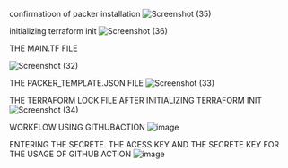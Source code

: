 confirmatioon of packer installation
![Screenshot (35)](https://github.com/user-attachments/assets/5d3708c4-cab0-494f-9272-2b93adbe2ece)

initializing terraform init
![Screenshot (36)](https://github.com/user-attachments/assets/a438719e-dc67-4473-9ce7-1dabf9880ada)


THE MAIN.TF FILE

![Screenshot (32)](https://github.com/user-attachments/assets/ebde88c3-e82a-41a5-8b83-d48879874ead)

THE PACKER_TEMPLATE.JSON FILE
![Screenshot (33)](https://github.com/user-attachments/assets/615ec311-c22e-49b8-99c1-0e9aaf28db47)

THE TERRAFORM LOCK FILE AFTER INITIALIZING TERRAFORM INIT
![Screenshot (34)](https://github.com/user-attachments/assets/7f8f5997-7e2c-463f-acab-2cb1b8772142)


WORKFLOW USING GITHUBACTION
![image](https://github.com/user-attachments/assets/67861712-6c1d-472e-84aa-e0c49c327cba)

ENTERING THE SECRETE. THE ACESS KEY AND THE SECRETE KEY FOR THE USAGE OF GITHUB ACTION
![image](https://github.com/user-attachments/assets/5ae73f00-bded-40d3-a15c-8b49feb0907a)


